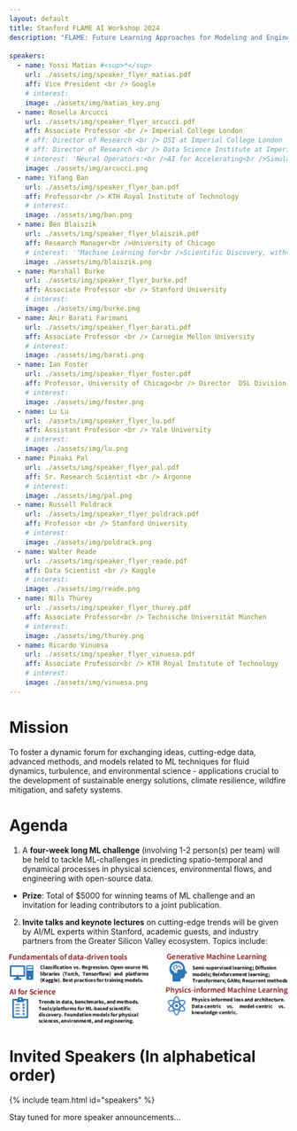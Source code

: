 ```yaml
---
layout: default
title: Stanford FLAME AI Workshop 2024
description: "FLAME: Future Learning Approaches for Modeling and Engineering"

speakers:
  - name: Yossi Matias #<sup>*</sup>
    url: ./assets/img/speaker_flyer_matias.pdf
    aff: Vice President <br /> Google 
    # interest:
    image: ./assets/img/matias_key.png
  - name: Rosella Arcucci
    url: ./assets/img/speaker_flyer_arcucci.pdf
    aff: Associate Professor <br /> Imperial College London
    # aff: Director of Research <br /> DSI at Imperial College London
    # aff: Director of Research <br /> Data Science Institute at Imperial College London
    # interest: 'Neural Operators:<br />AI for Accelerating<br />Simulation and Design'
    image: ./assets/img/arcucci.png
  - name: Yifang Ban
    url: ./assets/img/speaker_flyer_ban.pdf
    aff: Professor<br /> KTH Royal Institute of Technology
    # interest: 
    image: ./assets/img/ban.png
  - name: Ben Blaiszik
    url: ./assets/img/speaker_flyer_blaiszik.pdf
    aff: Research Manager<br />University of Chicago
    # interest: '"Machine Learning for<br />Scientific Discovery, with<br />Applications in Fluid Mechanics"'
    image: ./assets/img/blaiszik.png
  - name: Marshall Burke
    url: ./assets/img/speaker_flyer_burke.pdf
    aff: Associate Professor <br /> Stanford University
    # interest: 
    image: ./assets/img/burke.png
  - name: Amir Barati Farimani
    url: ./assets/img/speaker_flyer_barati.pdf
    aff: Associate Professor <br /> Carnegie Mellon University
    # interest: 
    image: ./assets/img/barati.png
  - name: Ian Foster
    url: ./assets/img/speaker_flyer_foster.pdf
    aff: Professor, University of Chicago<br /> Director  DSL Division, Argonne
    # interest: 
    image: ./assets/img/foster.png
  - name: Lu Lu
    url: ./assets/img/speaker_flyer_lu.pdf
    aff: Assistant Professor <br /> Yale University
    # interest: 
    image: ./assets/img/lu.png
  - name: Pinaki Pal
    url: ./assets/img/speaker_flyer_pal.pdf
    aff: Sr. Research Scientist <br /> Argonne
    # interest: 
    image: ./assets/img/pal.png
  - name: Russell Poldrack
    url: ./assets/img/speaker_flyer_poldrack.pdf
    aff: Professor <br /> Stanford University
    # interest: 
    image: ./assets/img/poldrack.png
  - name: Walter Reade
    url: ./assets/img/speaker_flyer_reade.pdf
    aff: Data Scientist <br /> Kaggle
    # interest: 
    image: ./assets/img/reade.png
  - name: Nils Thürey
    url: ./assets/img/speaker_flyer_thurey.pdf
    aff: Associate Professor<br /> Technische Universität München
    # interest: 
    image: ./assets/img/thurey.png
  - name: Ricardo Vinuesa
    url: ./assets/img/speaker_flyer_vinuesa.pdf
    aff: Associate Professor<br /> KTH Royal Institute of Technology
    # interest: 
    image: ./assets/img/vinuesa.png
---
```


# Mission
To foster a dynamic forum for exchanging ideas, cutting-edge data, advanced methods, and models related to ML techniques for fluid dynamics, turbulence, and environmental science - applications crucial to the development of sustainable energy solutions, climate resilience, wildfire mitigation, and safety systems.


# Agenda
1. A **four-week long ML challenge** (involving 1-2 person(s) per team) will be held to tackle ML-challenges in predicting spatio-temporal and dynamical processes in physical sciences, environmental flows, and engineering with open-source data.
- **Prize**: Total of $5000 for winning teams of ML challenge and an invitation for leading contributors to a joint publication.
2. **Invite talks and keynote lectures** on cutting-edge trends will be given by AI/ML experts within Stanford, academic guests,
and industry partners from the Greater Silicon Valley ecosystem. Topics include:

![topics](./assets/img/topics.png)

# Invited Speakers (In alphabetical order)
{% include team.html id="speakers" %}
<!-- <sup>*</sup> denotes Keynote Speaker   -->
Stay tuned for more speaker announcements...


<!-- Stay tuned for the speaker announcements... -->

